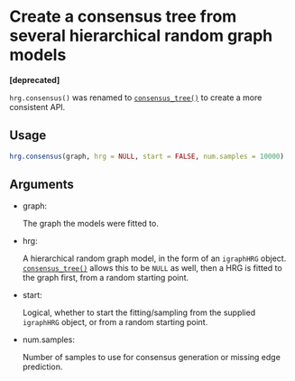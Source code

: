 # Create a consensus tree from several hierarchical random graph models

**\[deprecated\]**

`hrg.consensus()` was renamed to
[`consensus_tree()`](https://r.igraph.org/reference/consensus_tree.md)
to create a more consistent API.

## Usage

``` r
hrg.consensus(graph, hrg = NULL, start = FALSE, num.samples = 10000)
```

## Arguments

- graph:

  The graph the models were fitted to.

- hrg:

  A hierarchical random graph model, in the form of an `igraphHRG`
  object.
  [`consensus_tree()`](https://r.igraph.org/reference/consensus_tree.md)
  allows this to be `NULL` as well, then a HRG is fitted to the graph
  first, from a random starting point.

- start:

  Logical, whether to start the fitting/sampling from the supplied
  `igraphHRG` object, or from a random starting point.

- num.samples:

  Number of samples to use for consensus generation or missing edge
  prediction.
